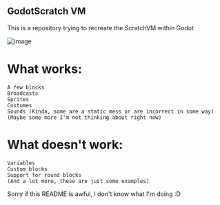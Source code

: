 ## GodotScratch VM

This is a repository trying to recreate the ScratchVM within Godot

![image](https://github.com/user-attachments/assets/d2811298-51a2-48f6-9d64-0f59ffe23653)




# What works:
    A few blocks
    Broadcasts
    Sprites
    Costumes
    Sounds (Kinda, some are a static mess or are incorrect in some way)
    (Maybe some more I'm not thinking about right now)
 # What doesn't work:
    Variables
    Custom blocks
    Support for round blocks
    (And a lot more, these are just some examples)

Sorry if this README is awful, I don't know what I'm doing :D
